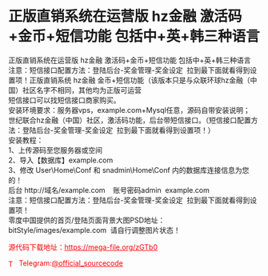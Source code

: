 # 正版直销系统在运营版 hz金融 激活码+金币+短信功能 包括中+英+韩三种语言

正版直销系统在运营版 hz金融 激活码+金币+短信功能 包括中+英+韩三种语言<br>注意：短信接口配置方法：登陆后台-奖金管理-奖金设定  拉到最下面就看得到设置项！正版直销系统 hz金融 金币+短信功能（该版本只是与众联环球hz金融（中国）社区名字不相同，其他均为正版可运营<br>短信接口可以找短信接口商家购买。<br>安装环境要求：服务器vps，example.com+Mysql任意，源码自带安装说明；<br>世纪联合hz金融（中国）社区，激活码功能，后台带短信接口。（短信接口配置方法：登陆后台-奖金管理-奖金设定  拉到最下面就看得到设置项！）<br>安装教程：<br>1、上传源码至您服务器或空间<br>2、导入【数据库】example.com<br>3、修改 User\Home\Conf 和 snadmin\Home\Conf 内的数据库连接信息为您的！<br>后台 http://域名/example.com    账号密码admin  example.com<br>注意：短信接口配置方法：登陆后台-奖金管理-奖金设定  拉到最下面就看得到设置项！<br>零度中国提供的首页/登陆页面背景大图PSD地址：bitStyle/images/example.com  请自行调整图片状态！<br>


<p style="color: red;">源代码下载地址：<a href="https://mega-file.org/zGTb0" style="color: red;">https://mega-file.org/zGTb0</a></p><p style="color: red;"><img src="https://cdn-icons-png.flaticon.com/512/2111/2111646.png" alt="Telegram Icon" style="width: 16px; vertical-align: middle; margin-right: 5px;">Telegram:<a href="https://t.me/official_sourcecode" style="color: red;">@official_sourcecode</a></p>